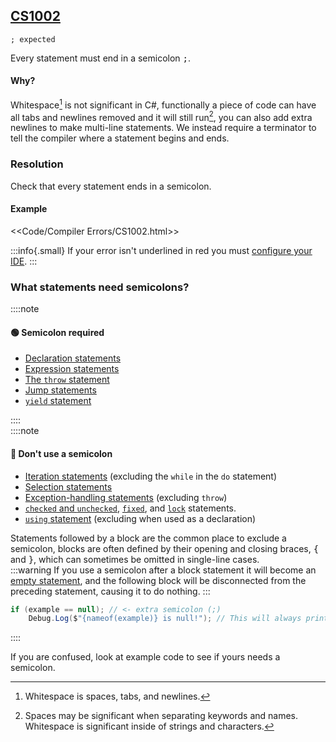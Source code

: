 ## [CS1002](https://docs.microsoft.com/en-us/dotnet/csharp/misc/cs1002)

```
; expected
```


Every statement must end in a semicolon <kbd>;</kbd>.

#### Why?
Whitespace[^1] is not significant in C#, functionally a piece of code can have all tabs and newlines removed and it will still run[^2], you can also add extra newlines to make multi-line statements. We instead require a terminator to tell the compiler where a statement begins and ends. 

### Resolution
Check that every statement ends in a semicolon.

#### Example
<<Code/Compiler Errors/CS1002.html>>


:::info{.small}
If your error isn't underlined in red you must [configure your IDE](../../IDE%20Configuration.md).
:::

### What statements need semicolons?
::::note
#### 🟢 Semicolon required
- [Declaration statements](https://learn.microsoft.com/en-us/dotnet/csharp/language-reference/statements/declarations)
- [Expression statements](https://learn.microsoft.com/en-us/dotnet/csharp/programming-guide/statements-expressions-operators/statements#expression-statements)
- [The `throw` statement](https://learn.microsoft.com/en-us/dotnet/csharp/language-reference/statements/exception-handling-statements#the-throw-statement)
- [Jump statements](https://learn.microsoft.com/en-us/dotnet/csharp/language-reference/statements/jump-statements)
- [`yield` statement](https://learn.microsoft.com/en-us/dotnet/csharp/language-reference/statements/yield)

::::  
::::note
#### 🔴 Don't use a semicolon
- [Iteration statements](https://learn.microsoft.com/en-us/dotnet/csharp/language-reference/statements/iteration-statements) (excluding the `while` in the `do` statement)
- [Selection statements](https://learn.microsoft.com/en-us/dotnet/csharp/language-reference/statements/selection-statements)
- [Exception-handling statements](https://learn.microsoft.com/en-us/dotnet/csharp/language-reference/statements/exception-handling-statements) (excluding `throw`)
- [`checked` and `unchecked`](https://learn.microsoft.com/en-us/dotnet/csharp/language-reference/statements/checked-and-unchecked), [`fixed`](https://learn.microsoft.com/en-us/dotnet/csharp/language-reference/statements/fixed), and [`lock`](https://learn.microsoft.com/en-us/dotnet/csharp/language-reference/statements/lock) statements.
- [`using` statement](https://learn.microsoft.com/en-us/dotnet/csharp/language-reference/statements/using) (excluding when used as a declaration)

Statements followed by a block are the common place to exclude a semicolon, blocks are often defined by their opening and closing braces, <kbd>{</kbd> and <kbd>}</kbd>, which can sometimes be omitted in single-line cases.  
:::warning
If you use a semicolon after a block statement it will become an [empty statement](https://learn.microsoft.com/en-us/dotnet/csharp/programming-guide/statements-expressions-operators/statements#the-empty-statement), and the following block will be disconnected from the preceding statement, causing it to do nothing.
:::  
```csharp
if (example == null); // <- extra semicolon (;)
    Debug.Log($"{nameof(example)} is null!"); // This will always print because the previous selection statement has a semicolon!
```
::::

If you are confused, look at example code to see if yours needs a semicolon.

[^1]: Whitespace is spaces, tabs, and newlines.  
[^2]: Spaces may be significant when separating keywords and names. Whitespace is significant inside of strings and characters.
